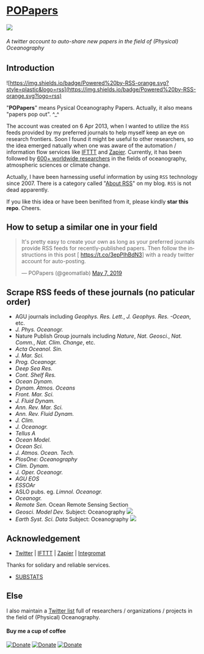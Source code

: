 # [POPapers](https://twitter.com/geomatlab)

![](https://img.shields.io/badge/dynamic/json?label=Twitter%20Followers&query=%24.data.totalSubs&url=https%3A%2F%2Fapi.spencerwoo.com%2Fsubstats%2F%3Fsource%3Dtwitter%26queryKey%3Dgeomatlab&color=1da1f2&logo=twitter&longCache=true&style=flat-square)

###### A twitter account to auto-share new papers in the field of (Physical) Oceanography

## Introduction

![https://img.shields.io/badge/Powered%20by-RSS-orange.svg?style=plastic&logo=rss](https://img.shields.io/badge/Powered%20by-RSS-orange.svg?logo=rss)

"**POPapers**" means Pysical Oceanography Papers. Actually, it also means "papers pop out". ^_^ 

The account was created on 6 Apr 2013, when I wanted to utilize the `RSS` feeds provided by my preferred journals to help myself keep an eye on research frontiers. Soon I found it might be useful to other researchers, so the idea emerged natually when one was aware of the automation / information flow services like [IFTTT](https://ifttt.com) and [Zapier](https://zapier.com). Currently, it has been followed by [600+ worldwide researchers](https://twitter.com/geomatlab/followers) in the fields of oceanography, atmospheric sciences or climate change.

Actually, I have been harnessing useful information by using `RSS` technology since 2007. There is a category called "[About RSS](https://chouj.github.io/categories/rss%E7%9B%B8%E5%85%B3/)" on my blog. `RSS` is not dead apparently.

If you like this idea or have been benifited from it, please kindly **star this repo**. Cheers.

## How to setup a similar one in your field

<blockquote class="twitter-tweet" data-partner="tweetdeck"><p lang="en" dir="ltr">It&#39;s pretty easy to create your own as long as your preferred journals provide RSS feeds for recently-published papers. Then follow the instructions in this post [ <a href="https://t.co/3epPIhBdN3">https://t.co/3epPIhBdN3</a>] with a ready twitter account for auto-posting.</p>&mdash; POPapers (@geomatlab) <a href="https://twitter.com/geomatlab/status/1125692588302819329?ref_src=twsrc%5Etfw">May 7, 2019</a></blockquote>

## Scrape RSS feeds of these journals (no paticular order)

- AGU journals including _Geophys. Res. Lett._, _J. Geophys. Res. -Ocean_, etc.
- _J. Phys. Oceanogr._
- Nature Publish Group journals including _Nature_, _Nat. Geosci._, _Nat. Comm._, _Nat. Clim. Change_, etc.
- _Acta Oceanol. Sin._
- _J. Mar. Sci._
- _Prog. Oceanogr._
- _Deep Sea Res._
- _Cont. Shelf Res._
- _Ocean Dynam._
- _Dynam. Atmos. Oceans_
- _Front. Mar. Sci._
- _J. Fluid Dynam._
- _Ann. Rev. Mar. Sci._
- _Ann. Rev. Fluid Dynam._
- _J. Clim._
- _J. Oceanogr._
- _Tellus A_
- _Ocean Model._
- _Ocean Sci._
- _J. Atmos. Ocean. Tech._
- _PlosOne: Oceanography_
- _Clim. Dynam._
- _J. Oper. Oceanogr._
- _AGU EOS_
- _ESSOAr_
- ASLO pubs. eg. _Limnol. Oceanogr._
- _Oceanogr._
- _Remote Sen._ Ocean Remote Sensing Section
- _Geosci. Model Dev._ Subject: Oceanography ![](https://img.shields.io/badge/NEW-APR%2012%202020-green)
- _Earth Syst. Sci. Data_ Subject: Oceanography ![](https://img.shields.io/badge/NEW-APR%2012%202020-green)

## Acknowledgement

- [Twitter](https://twitter.com) | [IFTTT](https://ifttt.com) | [Zapier](https://zapier.com) | [Integromat](https://www.integromat.com/)

Thanks for solidary and reliable services.

- [SUBSTATS](https://substats.spencerwoo.com/)

## Else

I also maintain a [Twitter list](https://twitter.com/chouj/lists/oceanography) full of researchers / organizations / projects in the field of (Physical) Oceanography.

#### Buy me a cup of coffee

[![Donate](https://img.shields.io/badge/Donate-PayPal-green.svg)](https://www.paypal.me/Mesoscale)
[![Donate](https://img.shields.io/badge/Donate-WeChat-brightgreen.svg)](https://github.com/chouj/donate-page/blob/master/simple/images/WeChatQR.jpg?raw=true)
[![Donate](https://img.shields.io/badge/Donate-AliPay-blue.svg)](https://github.com/chouj/donate-page/blob/master/simple/images/AlipayQR.jpg?raw=true)
